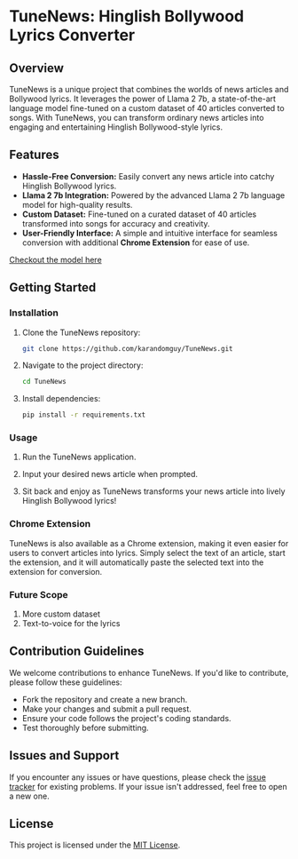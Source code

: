 # TuneNews: Hinglish Bollywood Lyrics Converter

## Overview

TuneNews is a unique project that combines the worlds of news articles and Bollywood lyrics. It leverages the power of Llama 2 7b, a state-of-the-art language model fine-tuned on a custom dataset of 40 articles converted to songs. With TuneNews, you can transform ordinary news articles into engaging and entertaining Hinglish Bollywood-style lyrics.

## Features

- **Hassle-Free Conversion:** Easily convert any news article into catchy Hinglish Bollywood lyrics.
- **Llama 2 7b Integration:** Powered by the advanced Llama 2 7b language model for high-quality results.
- **Custom Dataset:** Fine-tuned on a curated dataset of 40 articles transformed into songs for accuracy and creativity.
- **User-Friendly Interface:** A simple and intuitive interface for seamless conversion with additional **Chrome Extension** for ease of use.  

[Checkout the model here](https://huggingface.co/karandomguy/TuneNews)

## Getting Started

### Installation

1. Clone the TuneNews repository:

   ```bash
   git clone https://github.com/karandomguy/TuneNews.git
   ```

2. Navigate to the project directory:

   ```bash
   cd TuneNews
   ```

3. Install dependencies:

   ```bash
   pip install -r requirements.txt
   ```

### Usage

1. Run the TuneNews application.

2. Input your desired news article when prompted.

3. Sit back and enjoy as TuneNews transforms your news article into lively Hinglish Bollywood lyrics!

### Chrome Extension

TuneNews is also available as a Chrome extension, making it even easier for users to convert articles into lyrics. Simply select the text of an article, start the extension, and it will automatically paste the selected text into the extension for conversion.

### Future Scope
1. More custom dataset  
2. Text-to-voice for the lyrics  

## Contribution Guidelines

We welcome contributions to enhance TuneNews. If you'd like to contribute, please follow these guidelines:

- Fork the repository and create a new branch.
- Make your changes and submit a pull request.
- Ensure your code follows the project's coding standards.
- Test thoroughly before submitting.

## Issues and Support

If you encounter any issues or have questions, please check the [issue tracker](https://github.com/your-username/TuneNews/issues) for existing problems. If your issue isn't addressed, feel free to open a new one.

## License

This project is licensed under the [MIT License](LICENSE).
